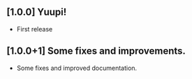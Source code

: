 ## [1.0.0] Yuupi!

* First release

## [1.0.0+1] Some fixes and improvements.

* Some fixes and improved documentation.
